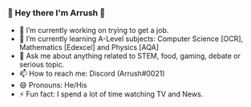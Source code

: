 ### 👋 Hey there I'm Arrush 👋

<!-- **ArrushC/ArrushC** is a ✨ _special_ ✨ repository because its `README.md` (this file) appears on your GitHub profile.-->

- 🔭 I’m currently working on trying to get a job.
- 🌱 I’m currently learning A-Level subjects: Computer Science [OCR], Mathematics [Edexcel] and Physics [AQA]
- 💬 Ask me about anything related to STEM, food, gaming, debate or serious topic.
- 📫 How to reach me: Discord (Arrush#0021)
- 😄 Pronouns: He/His
- ⚡ Fun fact: I spend a lot of time watching TV and News.
